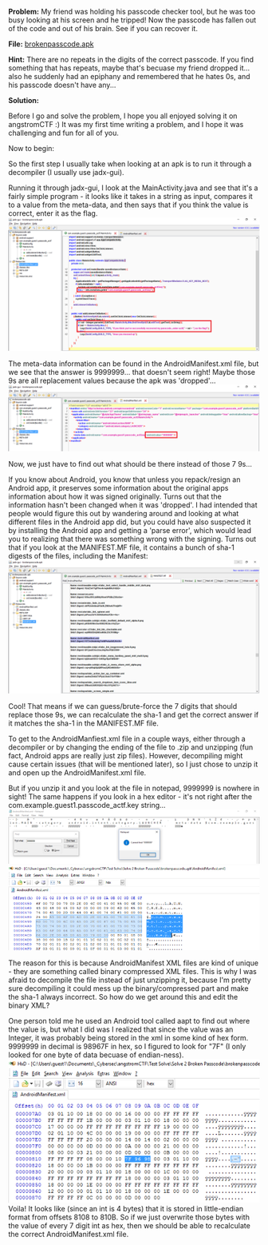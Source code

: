 **Problem:** My friend was holding his passcode checker tool, but he was too busy looking at his screen and he tripped! Now the passcode has fallen out of the code and out of his brain. See if you can recover it.

**File:** [brokenpasscode.apk](files/brokenpasscode.apk)

**Hint:** There are no repeats in the digits of the correct passcode. If you find something that has repeats, maybe that's becuase my friend dropped it... also he suddenly had an epiphany and remembered that he hates 0s, and his passcode doesn't have any...

**Solution:**

Before I go and solve the problem, I hope you all enjoyed solving it on angstromCTF :) It was my first time writing a problem, and I hope it was challenging and fun for all of you.

Now to begin:

So the first step I usually take when looking at an apk is to run it through a decompiler (I usually use jadx-gui).

Running it through jadx-gui, I look at the MainActivity.java and see that it's a fairly simple program - it looks like it takes in a string as input, compares it to a value from the meta-data, and then says that if you think the value is correct, enter it as the flag.
![alt tag](files/1.jpg "jadx-gui decompilation of MainActivity.java")

The meta-data information can be found in the AndroidManifest.xml file, but we see that the answer is 9999999... that doesn't seem right! Maybe those 9s are all replacement values because the apk was 'dropped'...
![alt tag](files/2.jpg "jadx-gui decompilation of Manifest")

Now, we just have to find out what should be there instead of those 7 9s...

If you know about Android, you know that unless you repack/resign an Android app, it preserves some information about the original apps information about how it was signed originally. Turns out that the information hasn't been changed when it was 'dropped'. I had intended that people would figure this out by wandering around and looking at what different files in the Android app did, but you could have also suspected it by installing the Android app and getting a 'parse error', which would lead you to realizing that there was something wrong with the signing. Turns out that if you look at the MANIFEST.MF file, it contains a bunch of sha-1 digests of the files, including the Manifest:
![alt tag](files/3.jpg "sha-1 digest")

Cool! That means if we can guess/brute-force the 7 digits that should replace those 9s, we can recalculate the sha-1 and get the correct answer if it matches the sha-1 in the MANIFEST.MF file.

To get to the AndroidManfiest.xml file in a couple ways, either through a decompiler or by changing the ending of the file to .zip and unzipping (fun fact, Android apps are really just zip files). However, decompiling might cause certain issues (that will be mentioned later), so I just chose to unzip it and open up the AndroidManifest.xml file.

But if you unzip it and you look at the file in notepad, 9999999 is nowhere in sight! The same happens if you look in a hex editor - it's not right after the com.example.guest1.passcode_actf.key string...
![alt tag](files/4.jpg "notepad")
![alt tag](files/5.jpg "hxd")

The reason for this is because AndroidManifest XML files are kind of unique - they are something called binary compressed XML files. This is why I was afraid to decompile the file instead of just unzipping it, because I'm pretty sure decompiling it could mess up the binary/compressed part and make the sha-1 always incorrect. So how do we get around this and edit the binary XML?

One person told me he used an Android tool called aapt to find out where the value is, but what I did was I realized that since the value was an Integer, it was probably being stored in the xml in some kind of hex form. 9999999 in decimal is 98967F in hex, so I figured to look for "7F" (I only looked for one byte of data becuase of endian-ness). 
![alt tag](files/6.jpg "98967F")
Voila! It looks like (since an int is 4 bytes) that it is stored in little-endian format from offsets 8108 to 810B. So if we just overwrite those bytes with the value of every 7 digit int as hex, then we should be able to recalculate the correct AndroidManifest.xml file.




